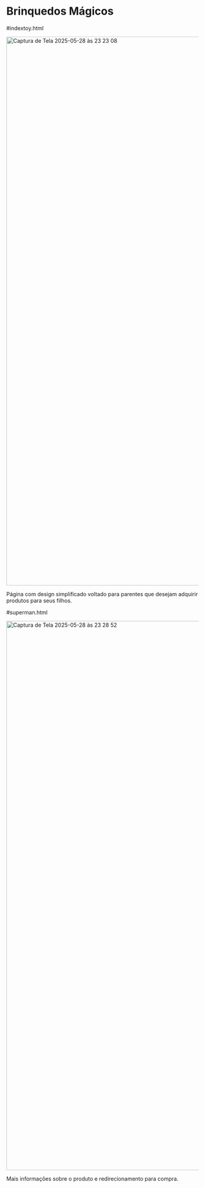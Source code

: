 # Brinquedos Mágicos

#indextoy.html

<img width="1439" alt="Captura de Tela 2025-05-28 às 23 23 08" src="https://github.com/user-attachments/assets/df872ef6-59ae-4ec1-a04b-bad6dd894a40" />

Página com design simplificado voltado para parentes que desejam adquirir produtos para seus filhos.


#superman.html

<img width="1440" alt="Captura de Tela 2025-05-28 às 23 28 52" src="https://github.com/user-attachments/assets/730d2242-a220-4247-9929-c2c56f309d6d" />

Mais informações sobre o produto e redirecionamento para compra.





